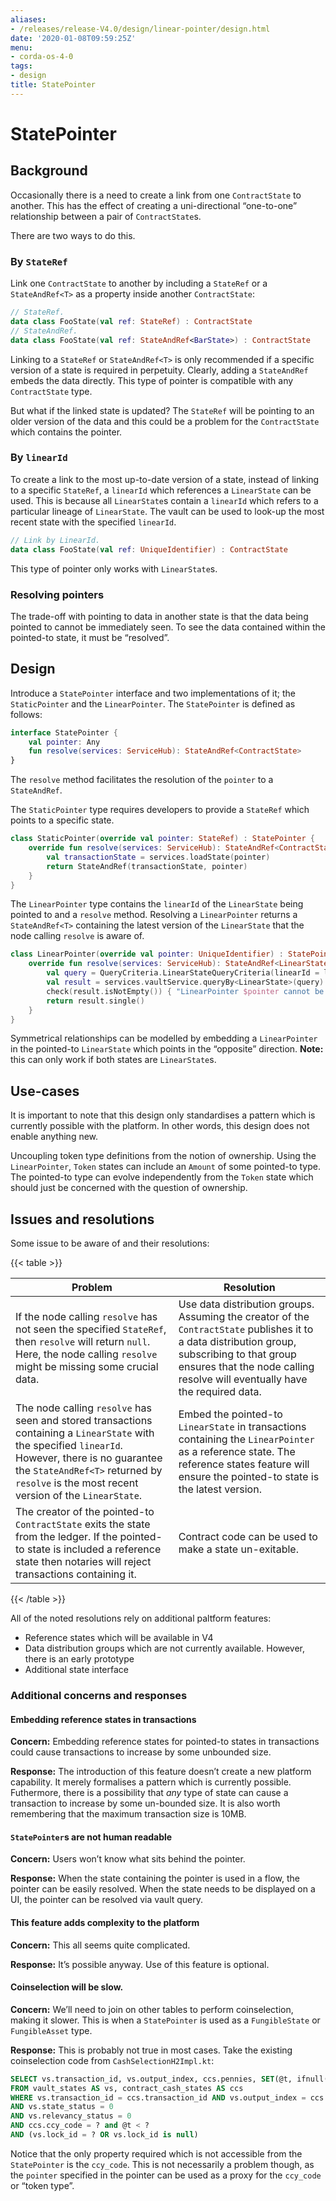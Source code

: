 ```yaml
---
aliases:
- /releases/release-V4.0/design/linear-pointer/design.html
date: '2020-01-08T09:59:25Z'
menu:
- corda-os-4-0
tags:
- design
title: StatePointer
---
```



# StatePointer


## Background

Occasionally there is a need to create a link from one `ContractState` to another. This has the effect of creating a uni-directional “one-to-one” relationship between a pair of `ContractState`s.

There are two ways to do this.


### By `StateRef`

Link one `ContractState` to another by including a `StateRef` or a `StateAndRef<T>` as a property inside another `ContractState`:

```kotlin
// StateRef.
data class FooState(val ref: StateRef) : ContractState
// StateAndRef.
data class FooState(val ref: StateAndRef<BarState>) : ContractState
```

Linking to a `StateRef` or `StateAndRef<T>` is only recommended if a specific version of a state is required in perpetuity. Clearly, adding a `StateAndRef` embeds the data directly. This type of pointer is compatible with any `ContractState` type.

But what if the linked state is updated? The `StateRef` will be pointing to an older version of the data and this could be a problem for the `ContractState` which contains the pointer.


### By `linearId`

To create a link to the most up-to-date version of a state, instead of linking to a specific `StateRef`, a `linearId` which references a `LinearState` can be used. This is because all `LinearState`s contain a `linearId` which refers to a particular lineage of `LinearState`. The vault can be used to look-up the most recent state with the specified `linearId`.

```kotlin
// Link by LinearId.
data class FooState(val ref: UniqueIdentifier) : ContractState
```

This type of pointer only works with `LinearState`s.


### Resolving pointers

The trade-off with pointing to data in another state is that the data being pointed to cannot be immediately seen. To see the data contained within the pointed-to state, it must be “resolved”.


## Design

Introduce a `StatePointer` interface and two implementations of it; the `StaticPointer` and the `LinearPointer`. The `StatePointer` is defined as follows:

```kotlin
interface StatePointer {
    val pointer: Any
    fun resolve(services: ServiceHub): StateAndRef<ContractState>
}
```

The `resolve` method facilitates the resolution of the `pointer` to a `StateAndRef`.

The `StaticPointer` type requires developers to provide a `StateRef` which points to a specific state.

```kotlin
class StaticPointer(override val pointer: StateRef) : StatePointer {
    override fun resolve(services: ServiceHub): StateAndRef<ContractState> {
        val transactionState = services.loadState(pointer)
        return StateAndRef(transactionState, pointer)
    }
}
```

The `LinearPointer` type contains the `linearId` of the `LinearState` being pointed to and a `resolve` method. Resolving a `LinearPointer` returns a `StateAndRef<T>` containing the latest version of the `LinearState` that the node calling `resolve` is aware of.

```kotlin
class LinearPointer(override val pointer: UniqueIdentifier) : StatePointer {
    override fun resolve(services: ServiceHub): StateAndRef<LinearState> {
        val query = QueryCriteria.LinearStateQueryCriteria(linearId = listOf(pointer))
        val result = services.vaultService.queryBy<LinearState>(query).states
        check(result.isNotEmpty()) { "LinearPointer $pointer cannot be resolved." }
        return result.single()
    }
}
```

Symmetrical relationships can be modelled by embedding a `LinearPointer` in the pointed-to `LinearState` which points in the “opposite” direction. **Note:** this can only work if both states are `LinearState`s.


## Use-cases

It is important to note that this design only standardises a pattern which is currently possible with the platform. In other words, this design does not enable anything new.

Uncoupling token type definitions from the notion of ownership. Using the `LinearPointer`, `Token` states can include an `Amount` of some pointed-to type. The pointed-to type can evolve independently from the `Token` state which should just be concerned with the question of ownership.


## Issues and resolutions

Some issue to be aware of and their resolutions:


{{< table >}}

|Problem|Resolution|
|--------------------------------------------------|--------------------------------------------------|
|If the node calling `resolve` has not seen the specified `StateRef`, then `resolve` will return `null`. Here, the node calling `resolve` might be missing some crucial data.|Use data distribution groups. Assuming the creator of the `ContractState` publishes it to a data distribution group, subscribing to that group ensures that the node calling resolve will eventually have the required data.|
|The node calling `resolve` has seen and stored transactions containing a `LinearState` with the specified `linearId`. However, there is no guarantee the `StateAndRef<T>` returned by `resolve` is the most recent version of the `LinearState`.|Embed the pointed-to `LinearState` in transactions containing the `LinearPointer` as a reference state. The reference states feature will ensure the pointed-to state is the latest version.|
|The creator of the pointed-to `ContractState` exits the state from the ledger. If the pointed-to state is included a reference state then notaries will reject transactions containing it.|Contract code can be used to make a state un-exitable.|

{{< /table >}}

All of the noted resolutions rely on additional paltform features:


* Reference states which will be available in V4
* Data distribution groups which are not currently available. However, there is an early prototype
* Additional state interface


### Additional concerns and responses


#### Embedding reference states in transactions

**Concern:** Embedding reference states for pointed-to states in transactions could cause transactions to increase by some unbounded size.

**Response:** The introduction of this feature doesn’t create a new platform capability. It merely formalises a pattern which is currently possible. Futhermore, there is a possibility that *any* type of state can cause a transaction to increase by some un-bounded size. It is also worth remembering that the maximum transaction size is 10MB.


#### `StatePointer`s are not human readable

**Concern:** Users won’t know what sits behind the pointer.

**Response:** When the state containing the pointer is used in a flow, the pointer can be easily resolved. When the state needs to be displayed on a UI, the pointer can be resolved via vault query.


#### This feature adds complexity to the platform

**Concern:** This all seems quite complicated.

**Response:** It’s possible anyway. Use of this feature is optional.


#### Coinselection will be slow.

**Concern:** We’ll need to join on other tables to perform coinselection, making it slower. This is when a `StatePointer` is used as a `FungibleState` or `FungibleAsset` type.

**Response:** This is probably not true in most cases. Take the existing coinselection code from `CashSelectionH2Impl.kt`:

```sql
SELECT vs.transaction_id, vs.output_index, ccs.pennies, SET(@t, ifnull(@t,0)+ccs.pennies) total_pennies, vs.lock_id
FROM vault_states AS vs, contract_cash_states AS ccs
WHERE vs.transaction_id = ccs.transaction_id AND vs.output_index = ccs.output_index
AND vs.state_status = 0
AND vs.relevancy_status = 0
AND ccs.ccy_code = ? and @t < ?
AND (vs.lock_id = ? OR vs.lock_id is null)
```

Notice that the only property required which is not accessible from the `StatePointer` is the `ccy_code`. This is not necessarily a problem though, as the `pointer` specified in the pointer can be used as a proxy for the `ccy_code` or “token type”.


